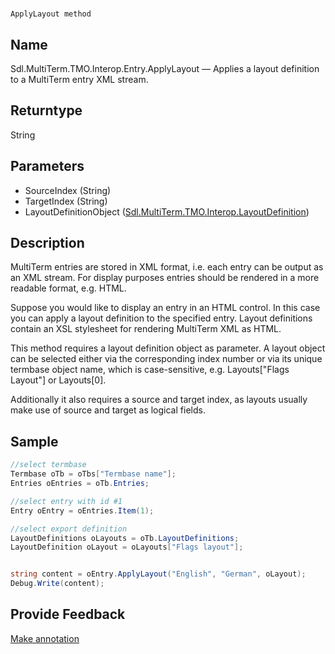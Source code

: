 

# 
    ApplyLayout method



## Name

Sdl.MultiTerm.TMO.Interop.Entry.ApplyLayout —          Applies a layout definition to a MultiTerm entry XML stream.



## Returntype

String



## Parameters

* SourceIndex (String)
* TargetIndex (String)
* LayoutDefinitionObject ([Sdl.MultiTerm.TMO.Interop.LayoutDefinition](Sdl.MultiTerm.TMO.Interop.LayoutDefinition.html))




## Description



MultiTerm entries are stored in XML format, i.e. each entry can be output as an XML stream. For display purposes entries should be rendered in a more readable format, e.g. HTML.

Suppose you would like to display an entry in an HTML control. In this case you can apply a layout definition to the specified entry. Layout definitions contain an XSL stylesheet for rendering MultiTerm XML as HTML.

This method requires a layout definition object as parameter. A layout object can be selected either via the corresponding index number or via its unique termbase object name, which is case-sensitive, e.g. Layouts["Flags Layout"] or Layouts[0].

Additionally it also requires a source and target index, as layouts usually make use of source and target as logical fields.



## Sample


```cs
//select termbase
Termbase oTb = oTbs["Termbase name"];
Entries oEntries = oTb.Entries;

//select entry with id #1 
Entry oEntry = oEntries.Item(1);

//select export definition
LayoutDefinitions oLayouts = oTb.LayoutDefinitions;
LayoutDefinition oLayout = oLayouts["Flags layout"];


string content = oEntry.ApplyLayout("English", "German", oLayout);
Debug.Write(content);
```



## Provide Feedback

[Make annotation](mailto:sdk-feedback@sdl.com&amp;subject=Reference%20for%20Sdl.MultiTerm.TMO.Interop.Entry.ApplyLayout)

